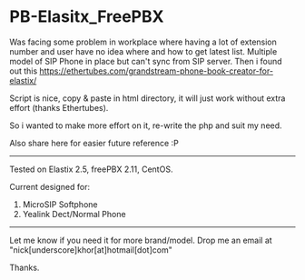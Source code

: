 # PB-Elasitx_FreePBX
Was facing some problem in workplace where having a lot of extension number and user have no idea where and how to get latest list.
Multiple model of SIP Phone in place but can't sync from SIP server.
Then i found out this https://ethertubes.com/grandstream-phone-book-creator-for-elastix/

Script is nice, copy & paste in html directory, it will just work without extra effort (thanks Ethertubes).

So i wanted to make more effort on it, re-write the php and suit my need.

Also share here for easier future reference :P

----------------------------------------------------------------------------

Tested on Elastix 2.5, freePBX	2.11,  CentOS.

Current designed for:
1. MicroSIP Softphone
2. Yealink Dect/Normal Phone

----------------------------------------------------------------------------

Let me know if you need it for more brand/model.
Drop me an email at  "nick[underscore]khor[at]hotmail[dot]com"

Thanks.

